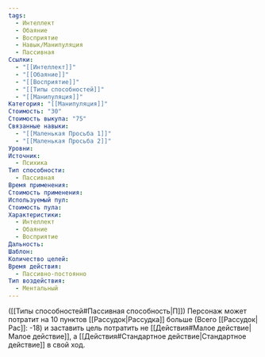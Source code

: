 ```yaml
---
tags:
  - Интеллект
  - Обаяние
  - Восприятие
  - Навык/Манипуляция
  - Пассивная
Ссылки:
  - "[[Интеллект]]"
  - "[[Обаяние]]"
  - "[[Восприятие]]"
  - "[[Типы способностей]]"
  - "[[Манипуляция]]"
Категория: "[[Манипуляция]]"
Стоимость: "30"
Стоимость выкупа: "75"
Связанные навыки:
  - "[[Маленькая Просьба 1]]"
  - "[[Маленькая Просьба 2]]"
Уровни: 
Источник:
  - Психика
Тип способности:
  - Пассивная
Время применения: 
Стоимость применения: 
Используемый пул: 
Стоимость пула: 
Характеристики:
  - Интеллект
  - Обаяние
  - Восприятие
Дальность: 
Шаблон: 
Количество целей: 
Время действия:
  - Пассивно-постоянно
Тип воздействия:
  - Ментальный
---
```

([[Типы способностей#Пассивная способность|П]]) Персонаж может потратит на 10 пунктов [[Рассудок|Рассудка]] больше (Всего [[Рассудок|Рас]]: -18) и заставить цель потратить не [[Действия#Малое действие|Малое действие]], а [[Действия#Стандартное действие|Стандартное действие]] в свой ход. 